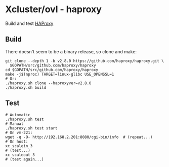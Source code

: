 # Xcluster/ovl - haproxy

Build and test [HAProxy](https://github.com/haproxy/haproxy/tree/master)


## Build

There doesn't seem to be a binary release, so clone and make:

```
git clone --depth 1 -b v2.8.0 https://github.com/haproxy/haproxy.git \
  $GOPATH/src/github.com/haproxy/haproxy
cd $GOPATH/src/github.com/haproxy/haproxy
make -j$(nproc) TARGET=linux-glibc USE_OPENSSL=1
# Or:
./haproxy.sh clone --haproxyver=v2.8.0
./haproxy.sh build
```

## Test

```
# Automatic
./haproxy.sh test
# Manual
./haproxy.sh test start
# On vm-221:
wget -q -O- http://192.168.2.201:8080/cgi-bin/info  # (repeat...)
# On host:
xc scalein 3
# (test...)
xc scaleout 3
# (test again...)
```

